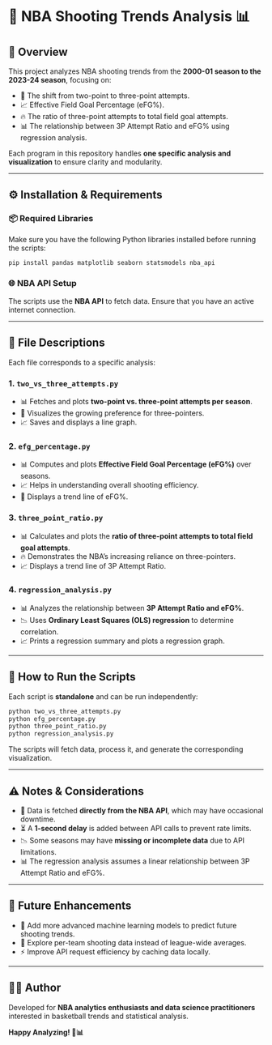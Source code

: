 # 🏀 NBA Shooting Trends Analysis 📊

## 📌 Overview
This project analyzes NBA shooting trends from the **2000-01 season to the 2023-24 season**, focusing on:
- 🎯 The shift from two-point to three-point attempts.
- 📈 Effective Field Goal Percentage (eFG%).
- 🔥 The ratio of three-point attempts to total field goal attempts.
- 📊 The relationship between 3P Attempt Ratio and eFG% using regression analysis.

Each program in this repository handles **one specific analysis and visualization** to ensure clarity and modularity.

---

## ⚙️ Installation & Requirements
### **📦 Required Libraries**
Make sure you have the following Python libraries installed before running the scripts:

```sh
pip install pandas matplotlib seaborn statsmodels nba_api
```

### **🌐 NBA API Setup**
The scripts use the **NBA API** to fetch data. Ensure that you have an active internet connection.

---

## 📂 File Descriptions
Each file corresponds to a specific analysis:

### **1. `two_vs_three_attempts.py`**
- 📊 Fetches and plots **two-point vs. three-point attempts per season**.
- 🎯 Visualizes the growing preference for three-pointers.
- 📈 Saves and displays a line graph.

### **2. `efg_percentage.py`**
- 📊 Computes and plots **Effective Field Goal Percentage (eFG%)** over seasons.
- 📈 Helps in understanding overall shooting efficiency.
- 🎯 Displays a trend line of eFG%.

### **3. `three_point_ratio.py`**
- 📊 Calculates and plots the **ratio of three-point attempts to total field goal attempts**.
- 🔥 Demonstrates the NBA’s increasing reliance on three-pointers.
- 📈 Displays a trend line of 3P Attempt Ratio.

### **4. `regression_analysis.py`**
- 📊 Analyzes the relationship between **3P Attempt Ratio and eFG%**.
- 📉 Uses **Ordinary Least Squares (OLS) regression** to determine correlation.
- 📈 Prints a regression summary and plots a regression graph.

---

## 🚀 How to Run the Scripts
Each script is **standalone** and can be run independently:

```sh
python two_vs_three_attempts.py
python efg_percentage.py
python three_point_ratio.py
python regression_analysis.py
```

The scripts will fetch data, process it, and generate the corresponding visualization.

---

## ⚠️ Notes & Considerations
- 🔄 Data is fetched **directly from the NBA API**, which may have occasional downtime.
- ⏳ A **1-second delay** is added between API calls to prevent rate limits.
- 📉 Some seasons may have **missing or incomplete data** due to API limitations.
- 📊 The regression analysis assumes a linear relationship between 3P Attempt Ratio and eFG%.

---

## 🔮 Future Enhancements
- 🤖 Add more advanced machine learning models to predict future shooting trends.
- 🏀 Explore per-team shooting data instead of league-wide averages.
- ⚡ Improve API request efficiency by caching data locally.

---

## 👨‍💻 Author
Developed for **NBA analytics enthusiasts and data science practitioners** interested in basketball trends and statistical analysis.

**Happy Analyzing! 🏀📊**

